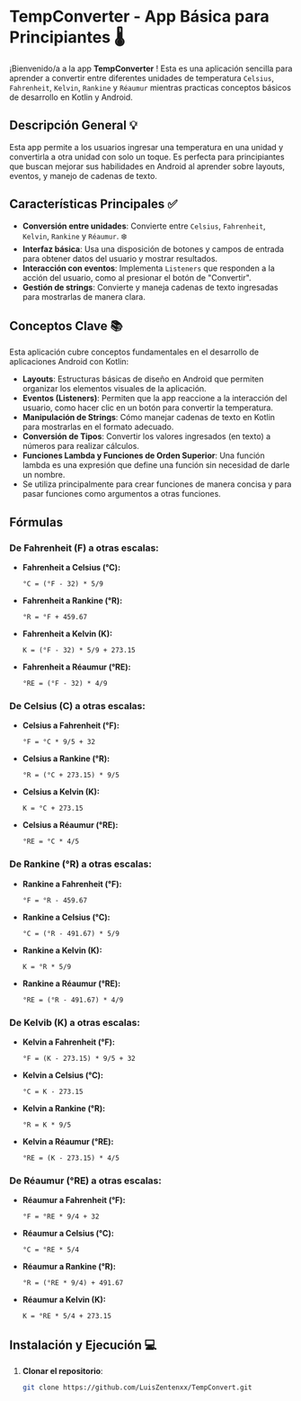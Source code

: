 # TempConverter - App Básica para Principiantes 🌡️

¡Bienvenido/a a la app **TempConverter** ! Esta es una aplicación sencilla para aprender a convertir entre diferentes unidades de temperatura `Celsius`, `Fahrenheit`, `Kelvin`, `Rankine` y `Réaumur` mientras practicas conceptos básicos de desarrollo en Kotlin y Android.

## Descripción General 💡
Esta app permite a los usuarios ingresar una temperatura en una unidad y convertirla a otra unidad con solo un toque. Es perfecta para principiantes que buscan mejorar sus habilidades en Android al aprender sobre layouts, eventos, y manejo de cadenas de texto.

## Características Principales ✅
- **Conversión entre unidades**: Convierte entre `Celsius`, `Fahrenheit`, `Kelvin`, `Rankine` y `Réaumur`. ❄️
- **Interfaz básica**: Usa una disposición de botones y campos de entrada para obtener datos del usuario y mostrar resultados.
- **Interacción con eventos**: Implementa `Listeners` que responden a la acción del usuario, como al presionar el botón de "Convertir".
- **Gestión de strings**: Convierte y maneja cadenas de texto ingresadas para mostrarlas de manera clara.

## Conceptos Clave 📚
Esta aplicación cubre conceptos fundamentales en el desarrollo de aplicaciones Android con Kotlin:

- **Layouts**: Estructuras básicas de diseño en Android que permiten organizar los elementos visuales de la aplicación.
- **Eventos (Listeners)**: Permiten que la app reaccione a la interacción del usuario, como hacer clic en un botón para convertir la temperatura.
- **Manipulación de Strings**: Cómo manejar cadenas de texto en Kotlin para mostrarlas en el formato adecuado.
- **Conversión de Tipos**: Convertir los valores ingresados (en texto) a números para realizar cálculos.
- **Funciones Lambda y Funciones de Orden Superior**: Una función lambda es una expresión que define una función sin necesidad de darle un nombre.
- Se utiliza principalmente para crear funciones de manera concisa y para pasar funciones como argumentos a otras funciones.

## Fórmulas
### De Fahrenheit (F) a otras escalas:
- **Fahrenheit a Celsius (°C):**
  ```plaintext
  °C = (°F - 32) * 5/9
  ```
- **Fahrenheit a Rankine (°R):**
  ```plaintext
  °R = °F + 459.67
  ```
- **Fahrenheit a Kelvin (K):**
  ```plaintext
  K = (°F - 32) * 5/9 + 273.15
  ```
- **Fahrenheit a Réaumur (°RE):**
  ```plaintext
  °RE = (°F - 32) * 4/9

### De Celsius (C) a otras escalas:
- **Celsius a Fahrenheit (°F):**
  ```plaintext
  °F = °C * 9/5 + 32
  ```
- **Celsius a Rankine (°R):**
  ```plaintext
  °R = (°C + 273.15) * 9/5
  ```
- **Celsius a Kelvin (K):**
  ```plaintext
  K = °C + 273.15
  ```
- **Celsius a Réaumur (°RE):**
  ```plaintext
  °RE = °C * 4/5

### De Rankine (°R) a otras escalas:

- **Rankine a Fahrenheit (°F):**
  ```plaintext
  °F = °R - 459.67
  ```
- **Rankine a Celsius (°C):**
  ```plaintext
  °C = (°R - 491.67) * 5/9
  ```
- **Rankine a Kelvin (K):**
  ```plaintext
  K = °R * 5/9
  ```
- **Rankine a Réaumur (°RE):**
  ```plaintext
  °RE = (°R - 491.67) * 4/9
  ```

### De Kelvib (K) a otras escalas:

- **Kelvin a Fahrenheit (°F):**
  ```plaintext
  °F = (K - 273.15) * 9/5 + 32
  ```
- **Kelvin a Celsius (°C):**
  ```plaintext
  °C = K - 273.15
  ```
- **Kelvin a Rankine (°R):**
  ```plaintext
  °R = K * 9/5
  ```
- **Kelvin a Réaumur (°RE):**
  ```plaintext
  °RE = (K - 273.15) * 4/5
  ```

### De Réaumur (°RE) a otras escalas:

- **Réaumur a Fahrenheit (°F):**
  ```plaintext
  °F = °RE * 9/4 + 32
  ```
- **Réaumur a Celsius (°C):**
  ```plaintext
  °C = °RE * 5/4
  ```
- **Réaumur a Rankine (°R):**
  ```plaintext
  °R = (°RE * 9/4) + 491.67
  ```
- **Réaumur a Kelvin (K):**
  ```plaintext
  K = °RE * 5/4 + 273.15
  ```
## Instalación y Ejecución 💻

1. **Clonar el repositorio**:
   ```bash
   git clone https://github.com/LuisZentenxx/TempConvert.git
   ```
